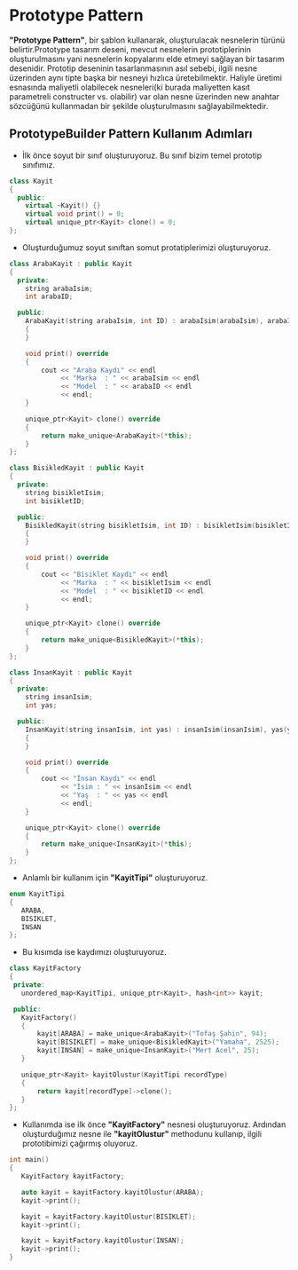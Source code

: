 # Prototype Pattern
**"Prototype Pattern"**, bir şablon kullanarak, oluşturulacak nesnelerin türünü belirtir.Prototype tasarım deseni, mevcut nesnelerin prototiplerinin oluşturulmasını yani nesnelerin kopyalarını elde etmeyi sağlayan bir tasarım desenidir. Prototip deseninin tasarlanmasının asıl sebebi, ilgili nesne üzerinden aynı tipte başka bir nesneyi hızlıca üretebilmektir. Haliyle üretimi esnasında maliyetli olabilecek nesneleri(ki burada maliyetten kasıt parametreli constructer vs. olabilir) var olan nesne üzerinden new anahtar sözcüğünü kullanmadan bir şekilde oluşturulmasını sağlayabilmektedir.

## PrototypeBuilder Pattern Kullanım Adımları

* İlk önce soyut bir sınıf oluşturuyoruz. Bu sınıf bizim temel prototip sınıfımız.

```cpp
class Kayit
{
  public:
    virtual ~Kayit() {}
    virtual void print() = 0;
    virtual unique_ptr<Kayit> clone() = 0;
};
```

* Oluşturduğumuz soyut sınıftan  somut protatiplerimizi oluşturuyoruz.

```cpp
class ArabaKayit : public Kayit
{
  private:
    string arabaIsim;
    int arabaID;

  public:
    ArabaKayit(string arabaIsim, int ID) : arabaIsim(arabaIsim), arabaID(ID)
    {
    }

    void print() override
    {
        cout << "Araba Kaydı" << endl
             << "Marka  : " << arabaIsim << endl
             << "Model  : " << arabaID << endl
             << endl;
    }

    unique_ptr<Kayit> clone() override
    {
        return make_unique<ArabaKayit>(*this);
    }
};

class BisikledKayit : public Kayit
{
  private:
    string bisikletIsim;
    int bisikletID;

  public:
    BisikledKayit(string bisikletIsim, int ID) : bisikletIsim(bisikletIsim), bisikletID(ID)
    {
    }

    void print() override
    {
        cout << "Bisiklet Kaydı" << endl
             << "Marka  : " << bisikletIsim << endl
             << "Model  : " << bisikletID << endl
             << endl;
    }

    unique_ptr<Kayit> clone() override
    {
        return make_unique<BisikledKayit>(*this);
    }
};

class InsanKayit : public Kayit
{
  private:
    string insanIsim;
    int yas;

  public:
    InsanKayit(string insanIsim, int yas) : insanIsim(insanIsim), yas(yas)
    {
    }

    void print() override
    {
        cout << "İnsan Kaydı" << endl
             << "İsim : " << insanIsim << endl
             << "Yaş  : " << yas << endl
             << endl;
    }

    unique_ptr<Kayit> clone() override
    {
        return make_unique<InsanKayit>(*this);
    }
};
```

* Anlamlı bir kullanım için **"KayitTipi"** oluşturuyoruz.

 ```cpp
enum KayitTipi
{
    ARABA,
    BISIKLET,
    INSAN
};
 ```

 * Bu kısımda ise kaydımızı oluşturuyoruz.

 ```cpp
class KayitFactory
{
  private:
    unordered_map<KayitTipi, unique_ptr<Kayit>, hash<int>> kayit;

  public:
    KayitFactory()
    {
        kayit[ARABA] = make_unique<ArabaKayit>("Tofaş Şahin", 94);
        kayit[BISIKLET] = make_unique<BisikledKayit>("Yamaha", 2525);
        kayit[INSAN] = make_unique<InsanKayit>("Mert Acel", 25);
    }

    unique_ptr<Kayit> kayitOlustur(KayitTipi recordType)
    {
        return kayit[recordType]->clone();
    }
};
 ```

 * Kullanımda ise ilk önce **"KayitFactory"** nesnesi oluşturuyoruz. Ardından oluşturduğımız nesne ile **"kayitOlustur"** methodunu kullanıp, ilgili prototibimizi çağırmış oluyoruz.

 ```cpp
int main()
{
    KayitFactory kayitFactory;

    auto kayit = kayitFactory.kayitOlustur(ARABA);
    kayit->print();

    kayit = kayitFactory.kayitOlustur(BISIKLET);
    kayit->print();

    kayit = kayitFactory.kayitOlustur(INSAN);
    kayit->print();
}
 ```
